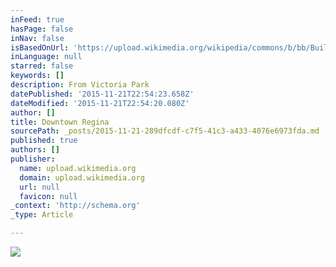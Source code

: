 ```yaml
---
inFeed: true
hasPage: false
inNav: false
isBasedOnUrl: 'https://upload.wikimedia.org/wikipedia/commons/b/bb/Buildings_in_Downtown_Regina_as_seen_from_Victoria_Park.jpg'
inLanguage: null
starred: false
keywords: []
description: From Victoria Park
datePublished: '2015-11-21T22:54:23.658Z'
dateModified: '2015-11-21T22:54:20.080Z'
author: []
title: Downtown Regina
sourcePath: _posts/2015-11-21-289dfcdf-c7f5-41c3-a433-4076e6973fda.md
published: true
authors: []
publisher:
  name: upload.wikimedia.org
  domain: upload.wikimedia.org
  url: null
  favicon: null
_context: 'http://schema.org'
_type: Article

---
```

![](https://upload.wikimedia.org/wikipedia/commons/b/bb/Buildings_in_Downtown_Regina_as_seen_from_Victoria_Park.jpg)